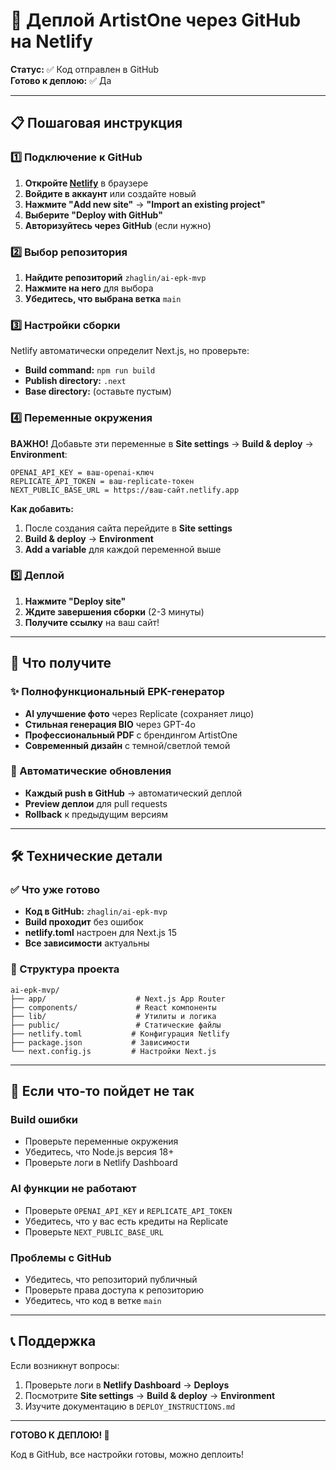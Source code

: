 # 🚀 Деплой ArtistOne через GitHub на Netlify

**Статус:** ✅ Код отправлен в GitHub  
**Готово к деплою:** ✅ Да

---

## 📋 Пошаговая инструкция

### 1️⃣ Подключение к GitHub

1. **Откройте [Netlify](https://netlify.com)** в браузере
2. **Войдите в аккаунт** или создайте новый
3. **Нажмите "Add new site"** → **"Import an existing project"**
4. **Выберите "Deploy with GitHub"**
5. **Авторизуйтесь через GitHub** (если нужно)

### 2️⃣ Выбор репозитория

1. **Найдите репозиторий** `zhaglin/ai-epk-mvp`
2. **Нажмите на него** для выбора
3. **Убедитесь, что выбрана ветка** `main`

### 3️⃣ Настройки сборки

Netlify автоматически определит Next.js, но проверьте:

- **Build command:** `npm run build`
- **Publish directory:** `.next`
- **Base directory:** (оставьте пустым)

### 4️⃣ Переменные окружения

**ВАЖНО!** Добавьте эти переменные в **Site settings** → **Build & deploy** → **Environment**:

```
OPENAI_API_KEY = ваш-openai-ключ
REPLICATE_API_TOKEN = ваш-replicate-токен
NEXT_PUBLIC_BASE_URL = https://ваш-сайт.netlify.app
```

**Как добавить:**
1. После создания сайта перейдите в **Site settings**
2. **Build & deploy** → **Environment**
3. **Add a variable** для каждой переменной выше

### 5️⃣ Деплой

1. **Нажмите "Deploy site"**
2. **Ждите завершения сборки** (2-3 минуты)
3. **Получите ссылку** на ваш сайт!

---

## 🎯 Что получите

### ✨ Полнофункциональный EPK-генератор
- **AI улучшение фото** через Replicate (сохраняет лицо)
- **Стильная генерация BIO** через GPT-4o
- **Профессиональный PDF** с брендингом ArtistOne
- **Современный дизайн** с темной/светлой темой

### 🔄 Автоматические обновления
- **Каждый push в GitHub** → автоматический деплой
- **Preview деплои** для pull requests
- **Rollback** к предыдущим версиям

---

## 🛠️ Технические детали

### ✅ Что уже готово
- **Код в GitHub:** `zhaglin/ai-epk-mvp`
- **Build проходит** без ошибок
- **netlify.toml** настроен для Next.js 15
- **Все зависимости** актуальны

### 📁 Структура проекта
```
ai-epk-mvp/
├── app/                    # Next.js App Router
├── components/             # React компоненты
├── lib/                    # Утилиты и логика
├── public/                 # Статические файлы
├── netlify.toml           # Конфигурация Netlify
├── package.json           # Зависимости
└── next.config.js         # Настройки Next.js
```

---

## 🚨 Если что-то пойдет не так

### Build ошибки
- Проверьте переменные окружения
- Убедитесь, что Node.js версия 18+
- Проверьте логи в Netlify Dashboard

### AI функции не работают
- Проверьте `OPENAI_API_KEY` и `REPLICATE_API_TOKEN`
- Убедитесь, что у вас есть кредиты на Replicate
- Проверьте `NEXT_PUBLIC_BASE_URL`

### Проблемы с GitHub
- Убедитесь, что репозиторий публичный
- Проверьте права доступа к репозиторию
- Убедитесь, что код в ветке `main`

---

## 📞 Поддержка

Если возникнут вопросы:
1. Проверьте логи в **Netlify Dashboard** → **Deploys**
2. Посмотрите **Site settings** → **Build & deploy** → **Environment**
3. Изучите документацию в `DEPLOY_INSTRUCTIONS.md`

---

**ГОТОВО К ДЕПЛОЮ! 🚀**

Код в GitHub, все настройки готовы, можно деплоить!
